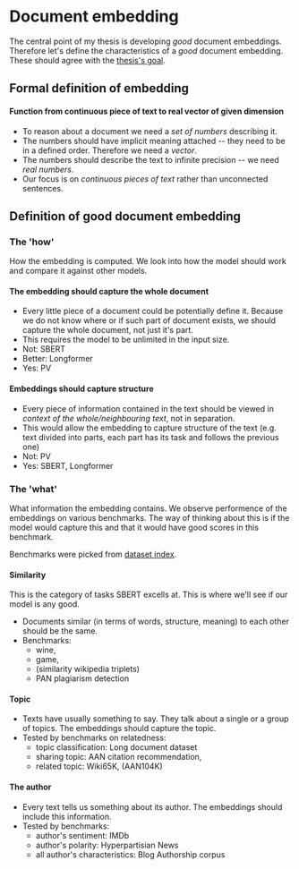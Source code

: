 [datasets]: datasets.md
[goal]: goal.md
# Document embedding

The central point of my thesis is developing *good* document embeddings.
Therefore let's define the characteristics of a *good* document embedding. These
should agree with the [thesis's goal][goal].

## Formal definition of embedding
#### Function from continuous piece of text to real vector of given dimension

- To reason about a document we need a *set of numbers* describing it.
- The numbers should have implicit meaning attached -- they need to be in a
  defined order. Therefore we need a *vector*.
- The numbers should describe the text to infinite precision -- we need *real
  numbers*.
- Our focus is on *continuous pieces of text* rather than unconnected sentences.

## Definition of good document embedding

### The 'how'

How the embedding is computed. We look into how the model should work and
compare it against other models.


#### The embedding should capture the whole document

- Every little piece of a document could be potentially define it. Because we do
  not know where or if such part of document exists, we should capture the whole
  document, not just it's part.
- This requires the model to be unlimited in the input size.
- Not: SBERT
- Better: Longformer
- Yes: PV

#### Embeddings should capture structure

- Every piece of information contained in the text should be viewed in *context
  of the whole/neighbouring text*, not in separation.
- This would allow the embedding to capture structure of the text (e.g. text
  divided into parts, each part has its task and follows the previous one)
- Not: PV
- Yes: SBERT, Longformer

### The 'what'

What information the embedding contains. We observe performence of the
embeddings on various benchmarks. The way of thinking about this is if the model
would capture this and that it would have good scores in this benchmark.

Benchmarks were picked from [dataset index][datasets].

#### Similarity

This is the category of tasks SBERT excells at. This is where we'll see if our
model is any good.

- Documents similar (in terms of words, structure, meaning) to each other should
  be the same.
- Benchmarks:
    - wine,
    - game,
    - (similarity wikipedia triplets)
    - PAN plagiarism detection

#### Topic

- Texts have usually something to say. They talk about a single or a group of
  topics. The embeddings should capture the topic.
- Tested by benchmarks on relatedness:
    - topic classification: Long document dataset
    - sharing topic: AAN citation recommendation,
    - related topic: Wiki65K, (AAN104K)

#### The author

- Every text tells us something about its author. The embeddings should include
  this information.
- Tested by benchmarks:
    - author's sentiment: IMDb
    - author's polarity: Hyperpartisian News
    - all author's characteristics: Blog Authorship corpus
